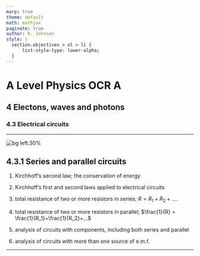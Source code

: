 ```yaml
---
marp: true
theme: default
math: mathjax
paginate: true
author: R. Johnson
style: |
  section.objectives > ol > li {
      list-style-type: lower-alpha;
  }
---
```


# A Level Physics OCR A
## 4 Electons, waves and photons
### 4.3 Electrical circuits

---

<!-- _class: objectives -->

![bg left:30%](https://images.unsplash.com/photo-1492962827063-e5ea0d8c01f5?ixlib=rb-4.0.3&ixid=MnwxMjA3fDB8MHxwaG90by1wYWdlfHx8fGVufDB8fHx8&auto=format&fit=crop&w=2121&q=80)
## 4.3.1 Series and parallel circuits


1. Kirchhoff’s second law; the conservation of energy

2. Kirchhoff’s first and second laws applied to electrical circuits

3. total resistance of two or more resistors in series; $R = R_1 + R_2 +...$.

4. total resistance of two or more resistors in parallel; $\frac{1}{R} = \frac{1}{R_1}+\frac{1}{R_2}+...$

5. analysis of circuits with components, including both series and parallel

6. analysis of circuits with more than one source of e.m.f.



---